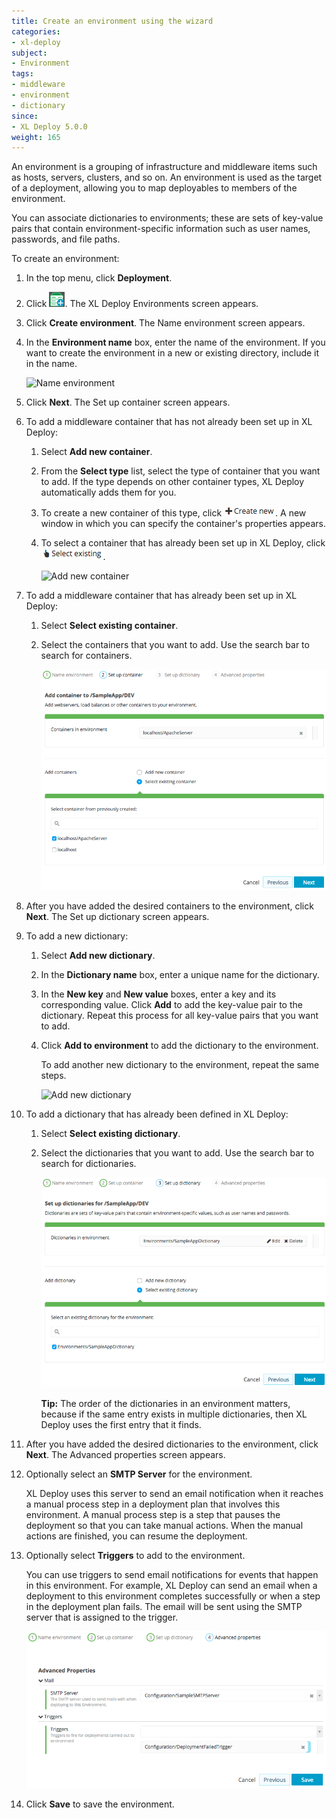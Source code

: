 ```yaml
---
title: Create an environment using the wizard
categories:
- xl-deploy
subject:
- Environment
tags:
- middleware
- environment
- dictionary
since:
- XL Deploy 5.0.0
weight: 165
---
```


An environment is a grouping of infrastructure and middleware items such as hosts, servers, clusters, and so on. An environment is used as the target of a deployment, allowing you to map deployables to members of the environment.

You can associate dictionaries to environments; these are sets of key-value pairs that contain environment-specific information such as user names, passwords, and file paths.

To create an environment:

1. In the top menu, click **Deployment**.
1. Click ![Add environment](/images/button_add_environment.png). The XL Deploy Environments screen appears.
1. Click **Create environment**. The Name environment screen appears.
1. In the **Environment name** box, enter the name of the environment. If you want to create the environment in a new or existing directory, include it in the name.

    ![Name environment](images/create-environment-step-1-name.png)

1. Click **Next**. The Set up container screen appears.
1. To add a middleware container that has not already been set up in XL Deploy:
    1. Select **Add new container**.
    1. From the **Select type** list, select the type of container that you want to add. If the type depends on other container types, XL Deploy automatically adds them for you.
    1. To create a new container of this type, click ![Create new](/images/button_create_new.png). A new window in which you can specify the container's properties appears.
    1. To select a container that has already been set up in XL Deploy, click ![Select existing](/images/button_select_existing.png).

        ![Add new container](images/create-environment-step-2-containers-new.png)

1. To add a middleware container that has already been set up in XL Deploy:
    1. Select **Select existing container**.
    1. Select the containers that you want to add. Use the search bar to search for containers.

        ![Select existing container](images/create-environment-step-2-containers-existing.png)

1. After you have added the desired containers to the environment, click **Next**. The Set up dictionary screen appears.
1. To add a new dictionary:
    1. Select **Add new dictionary**.
    1. In the **Dictionary name** box, enter a unique name for the dictionary.
    1. In the **New key** and **New value** boxes, enter a key and its corresponding value. Click **Add** to add the key-value pair to the dictionary. Repeat this process for all key-value pairs that you want to add.
    1. Click **Add to environment** to add the dictionary to the environment.

        To add another new dictionary to the environment, repeat the same steps.

        ![Add new dictionary](images/create-environment-step-3-dictionaries-new.png)

1. To add a dictionary that has already been defined in XL Deploy:
    1. Select **Select existing dictionary**.
    1. Select the dictionaries that you want to add. Use the search bar to search for dictionaries.

        ![Add new dictionary](images/create-environment-step-3-dictionaries-existing.png)

        **Tip:** The order of the dictionaries in an environment matters, because if the same entry exists in multiple dictionaries, then XL Deploy uses the first entry that it finds.

1. After you have added the desired dictionaries to the environment, click **Next**. The Advanced properties screen appears.
1. Optionally select an **SMTP Server** for the environment.

    XL Deploy uses this server to send an email notification when it reaches a manual process step in a deployment plan that involves this environment. A manual process step is a step that pauses the deployment so that you can take manual actions. When the manual actions are finished, you can resume the deployment.

1. Optionally select **Triggers** to add to the environment.

    You can use triggers to send email notifications for events that happen in this environment. For example, XL Deploy can send an email when a deployment to this environment completes successfully or when a step in the deployment plan fails. The email will be sent using the SMTP server that is assigned to the trigger.

    ![Advanced environment properties](images/create-environment-step-4-advanced.png)

1. Click **Save** to save the environment.
